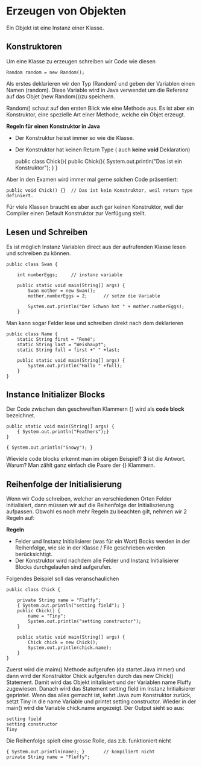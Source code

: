 # Erzeugen von Objekten
Ein Objekt ist eine Instanz einer Klasse.

## Konstruktoren
Um eine Klasse zu erzeugen schreiben wir Code wie diesen

    Random random = new Random();
    
Als erstes deklarieren wir den Typ (Random) und geben der Variablen einen Namen (random).
Diese Variable wird in Java verwendet um die Referenz auf das Objet (new Random())zu speichern.

Random() schaut auf den ersten Blick wie eine Methode aus. Es ist aber ein Konstruktor, 
eine spezielle Art einer Methode, welche ein Objet erzeugt.

**Regeln für einen Konstruktor in Java**
* Der Konstruktur heisst immer so wie die Klasse.
* Der Konstruktor hat keinen Return Type ( auch **keine void** Deklaration)


    public class Chick(){
        public Chick(){
            System.out.println("Das ist ein Konstruktor");
        }
    }

Aber in den Examen wird immer mal gerne solchen Code präsentiert:

    public void Chick() {}  // Das ist kein Konstruktor, weil return type definiert.
    

Für viele Klassen braucht es aber auch gar keinen Konstruktor, weil der Compiler
einen Default Konstruktor zur Verfügung stellt.

## Lesen und Schreiben 
Es ist möglich Instanz Variablen direct aus der aufrufenden Klasse lesen und schreiben
zu können.

    public class Swan {
    
        int numberEggs;     // instanz variable
    
        public static void main(String[] args) {
            Swan mother = new Swan();
            mother.numberEggs = 2;      // setze die Variable
    
            System.out.println("Der Schwan hat " + mother.numberEggs);
        }
        
        
Man kann sogar Felder lese und schreiben direkt nach dem deklarieren

    public class Name {
        static String first = "René";
        static String last = "Weishaupt";
        static String full = first +" " +last;
    
        public static void main(String[] args) {
            System.out.println("Hallo " +full);
        }
    }
   
## Instance Initializer Blocks
Der Code zwischen den geschweiften Klammern {} wird als **code block** bezeichnet.

    public static void main(String[] args) {
        { System.out.println("Feathers");}
    }
    
    { System.out.println("Snowy"); }
    
Wieviele code blocks erkennt man im obigen Beispiel?
**3** ist die Antwort. Warum? Man zählt ganz einfach die Paare der {} Klammern.

## Reihenfolge der Initialisierung
Wenn wir Code schreiben, welcher an verschiedenen Orten Felder initialisiert, dann müssen
wir auf die Reihenfolge der Initialiszierung aufpassen.
Obwohl es noch mehr Regeln zu beachten gilt, nehmen wir 2 Regeln auf:

**Regeln**
* Felder und Instanz Initialisierer (was für ein Wort) Bocks werden in der Reihenfolge,
wie sie in der Klasse / File geschrieben werden berücksichtigt.
* Der Konstruktor wird nachdem alle Felder und Instanz Initialisierer Blocks durchgelaufen
sind aufgerufen.

Folgendes Beispiel soll das veranschaulichen

    public class Chick {
        
        private String name = "Fluffy";
        { System.out.println("setting field"); }
        public Chick() {
            name = "Tiny";
            System.out.println("setting constructor");
        }
    
        public static void main(String[] args) {
            Chick chick = new Chick();
            System.out.println(chick.name);
        }
    }
    
Zuerst wird die maim() Methode aufgerufen (da startet Java immer) und dann wird
der Konstruktor Chick aufgerufen durch das new Chick() Statement.
Damit wird das Objekt initalisiert und der Variablen name Fluffy zugewiesen. Danach
wird das Statement setting field im Instanz Initialisierer geprintet.
Wenn das alles gemacht ist, kehrt Java zum Konstruktor zurück, setzt Tiny in die name 
Variable und printet setting constructor.
Wieder in der main() wird die Variable chick.name angezeigt. Der Output sieht so aus:

    setting field
    setting constructor
    Tiny
    
Die Reihenfolge spielt eine grosse Rolle, das z.b. funktioniert nicht

    { System.out.println(name); }       // kompiliert nicht
    private String name = "Fluffy";
    
    
